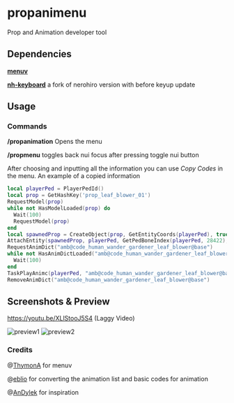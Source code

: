 # propanimenu

Prop and Animation developer tool

## Dependencies

[**menuv**](https://github.com/ThymonA/menuv/)

[**nh-keyboard**](https://github.com/baguscodestudio/nh-keyboard) a fork of nerohiro version with before keyup update

## Usage

### Commands

**/propanimation** Opens the menu

**/propmenu** toggles back nui focus after pressing toggle nui button

After choosing and inputting all the information you can use _Copy Codes_ in the menu.
An example of a copied information

```lua
local playerPed = PlayerPedId()
local prop = GetHashKey('prop_leaf_blower_01')
RequestModel(prop)
while not HasModelLoaded(prop) do
  Wait(100)
  RequestModel(prop)
end
local spawnedProp = CreateObject(prop, GetEntityCoords(playerPed), true, true, true)
AttachEntity(spawnedProp, playerPed, GetPedBoneIndex(playerPed, 28422), 0.05, 0, 0, 0, 0, 0, true, true, true, false, 1, true)
RequestAnimDict("amb@code_human_wander_gardener_leaf_blower@base")
while not HasAnimDictLoaded("amb@code_human_wander_gardener_leaf_blower@base") do
  Wait(100)
end
TaskPlayAnimc(playerPed, "amb@code_human_wander_gardener_leaf_blower@base", "static", 8.0, 1.0, -1, 1)
RemoveAnimDict("amb@code_human_wander_gardener_leaf_blower@base")
```

## Screenshots & Preview

https://youtu.be/XLlStooJ5S4 (Laggy Video)

![preview1](https://cdn.discordapp.com/attachments/351377961011904512/917335815498113044/unknown.png)
![preview2](https://cdn.discordapp.com/attachments/351377961011904512/917335815846256640/unknown.png)

### Credits

@[ThymonA](https://github.com/ThymonA/menuv/) for menuv

@[eblio](https://github.com/eblio/animenu) for converting the animation list and basic codes for animation

@[AnDylek](https://forum.cfx.re/t/paid-dev-tool-prop-attach-to-ped-tool/4782266) for inspiration
